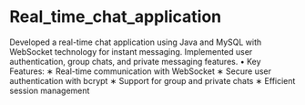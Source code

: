 # Real_time_chat_application
 Developed a real-time chat application using Java and MySQL with WebSocket technology for instant messaging. Implemented user authentication, group chats, and private messaging features.
 • Key Features:
 ∗ Real-time communication with WebSocket
 ∗ Secure user authentication with bcrypt
 ∗ Support for group and private chats
 ∗ Efficient session management 
